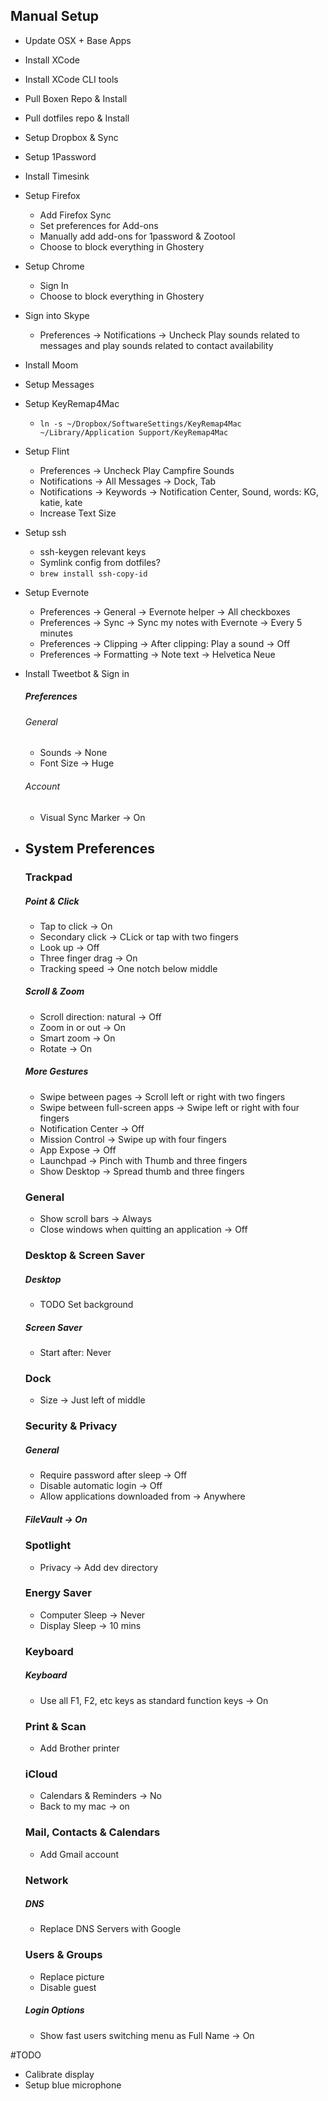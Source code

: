## Manual Setup

- Update OSX + Base Apps

- Install XCode

- Install XCode CLI tools

- Pull Boxen Repo & Install

- Pull dotfiles repo & Install

- Setup Dropbox & Sync

- Setup 1Password

- Install Timesink

- Setup Firefox
  * Add Firefox Sync
  * Set preferences for Add-ons
  * Manually add add-ons for 1password & Zootool
  * Choose to block everything in Ghostery
 
- Setup Chrome
  * Sign In
  * Choose to block everything in Ghostery
 
- Sign into Skype
  * Preferences -> Notifications -> Uncheck Play sounds related to messages and play sounds related to contact availability

- Install Moom
- Setup Messages
- Setup KeyRemap4Mac
  * `ln -s ~/Dropbox/SoftwareSettings/KeyRemap4Mac ~/Library/Application Support/KeyRemap4Mac`
  
- Setup Flint
  * Preferences -> Uncheck Play Campfire Sounds
  * Notifications -> All Messages -> Dock, Tab
  * Notifications -> Keywords -> Notification Center, Sound, words: KG, katie, kate
  * Increase Text Size
 
- Setup ssh
  * ssh-keygen relevant keys
  * Symlink config from dotfiles?
  * `brew install ssh-copy-id`

- Setup Evernote
  * Preferences -> General -> Evernote helper -> All checkboxes
  * Preferences -> Sync -> Sync my notes with Evernote -> Every 5 minutes
  * Preferences -> Clipping -> After clipping: Play a sound -> Off
  * Preferences -> Formatting -> Note text -> Helvetica Neue

- Install Tweetbot & Sign in
  ##### Preferences
  
  ###### General
  * Sounds -> None
  * Font Size -> Huge
  
  ###### Account
  * Visual Sync Marker -> On

- ## System Preferences

  ### Trackpad

  ##### Point & Click
  * Tap to click -> On
  * Secondary click -> CLick or tap with two fingers
  * Look up -> Off
  * Three finger drag -> On
  * Tracking speed -> One notch below middle

  ##### Scroll & Zoom
  * Scroll direction: natural -> Off
  * Zoom in or out -> On 
  * Smart zoom -> On
  * Rotate -> On

  ##### More Gestures
  * Swipe between pages -> Scroll left or right with two fingers
  * Swipe between full-screen apps -> Swipe left or right with four fingers
  * Notification Center -> Off
  * Mission Control -> Swipe up with four fingers
  * App Expose -> Off
  * Launchpad -> Pinch with Thumb and three fingers
  * Show Desktop -> Spread thumb and three fingers

  ### General
  *  Show scroll bars -> Always
  *  Close windows when quitting an application -> Off

  ### Desktop & Screen Saver
  ##### Desktop
  * TODO Set background
  ##### Screen Saver
  * Start after: Never
  
  ### Dock
  * Size -> Just left of middle
  
  ### Security & Privacy
  ##### General
  * Require password after sleep -> Off
  * Disable automatic login -> Off
  * Allow applications downloaded from -> Anywhere
  ##### FileVault -> On

  ### Spotlight
  * Privacy -> Add dev directory

  ### Energy Saver
  * Computer Sleep -> Never
  * Display Sleep -> 10 mins

  ### Keyboard
  ##### Keyboard
  * Use all F1, F2, etc keys as standard function keys -> On

  ### Print & Scan
  * Add Brother printer

  ### iCloud
  * Calendars & Reminders -> No
  * Back to my mac -> on

  ### Mail, Contacts & Calendars
  * Add Gmail account

  ### Network
  ##### DNS
  * Replace DNS Servers with Google

  ### Users & Groups
  * Replace picture
  * Disable guest
  ##### Login Options
  * Show fast users switching menu as Full Name -> On
  
#TODO  
- Calibrate display
- Setup blue microphone


